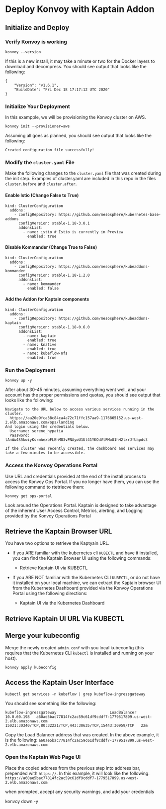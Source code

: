 # Deploy Konvoy with Kaptain Addon

## Initialize and Deploy

### Verify Konvoy is working
`konvoy --version`

If this is a new install, it may take a minute or two for the Docker layers to download and decompress.  You should see output that looks like the following:
```
{
    "Version": "v1.6.1",
    "BuildDate": "Fri Dec 18 17:17:12 UTC 2020"
}
```

### Initialize Your Deployment
In this exampple, we will be provisioning the Konvoy cluster on AWS.
```
konvoy init --provisioner=aws
```
Assuming all goes as planned, you should see output that looks like the following:
```
Created configuration file successfully!
```

### Modify the `cluster.yaml` File
 Make the following changes to the `cluster.yaml` file that was created during the init step.  Examples of cluster.yaml are included in this repo in the files `cluster.before` and `cluster.after`.

#### Enable Istio (Change False to True)
```
kind: ClusterConfiguration
  addons:
    - configRepository: https://github.com/mesosphere/kubernetes-base-addons
      configVersion: stable-1.18-3.0.1
      addonsList:
        - name: istio # Istio is currently in Preview
          enabled: true
```

#### Disable Kommander (Change True to False)
```
kind: ClusterConfiguration
  addons:
    - configRepository: https://github.com/mesosphere/kubeaddons-kommander
      configVersion: stable-1.18-1.2.0
      addonsList:
        - name: kommander
          enabled: false
```

#### Add the Addon for Kaptain components
```
kind: ClusterConfiguration
  addons:
    - configRepository: https://github.com/mesosphere/kubeaddons-kaptain
      configVersion: stable-1.18-0.6.0
      addonsList:
        - name: kaptain
          enabled: true
        - name: knative
          enabled: true
        - name: kubeflow-nfs
          enabled: true
```

### Run the Deployment
```
konvoy up -y
```
After about 30-45 minutes, assuming everything went well, and your account has the proper permissions and quotas, you should see output that looks like the following:
```
Navigate to the URL below to access various services running in the cluster.
  https://aa20e9fca38c84ca4a72c71ffc157aa9-1176865152.us-west-2.elb.amazonaws.com/ops/landing
And login using the credentials below.
  Username: serene_hypatia
  Password: tAnWw4S5kwiyKsrmAexbFLEhM83vPNAywU1Ul41YKOdVtPMoU1hH2lxrJfUapds3

If the cluster was recently created, the dashboard and services may take a few minutes to be accessible.
```

### Access the Konvoy Operations Portal
Use URL and credentials provided at the end of the install process to access the Konvoy Ops Portal.  If you no longer have them, you can use the following command to rtetriecve them:
```
konvoy get ops-portal
```

Look around the Operations Portal.  Kaptain is designed to take advantage of the inherent User Access Control, Metrics, alerting, and Logging provided by the Konvoy Operations Portal


## Retrieve the Kaptain Browser URL

You have two options to retrieve the Kaptyain URL.
* If you ARE familiar with the kubernetes cli `KUBECTL` and have it installed, you can find the Kaptain Browser UI using the following commands: 
  * Retrieve Kaptain UI via KUBECTL

* If you ARE NOT familiar with the Kubernetes CLI `KUBECTL`, or do not have it installed on your local machine, we can extract the Kaptain browser UI from the Kubernetes Dashboard provided via the Konvoy Operations Portal using the following directions:
  * Kaptain UI via the Kubernetes Dashboard

## Retrieve Kaptain UI URL Via KUBECTL

## Merge your kubeconfig
Merge the newly created `admin.conf` with you local kubeconfig (this requires that the Kubernetes CLI `kubectl` is installed and running on your host).
```
konvoy apply kubeconfig
```

## Access the Kaptain User Interface

```
kubectl get services -n kubeflow | grep kubeflow-ingressgateway
```
You should see something like the following:
```
kubeflow-ingressgateway                        LoadBalancer   10.0.60.198   a60ae5bac77814fc2ac59c61df9cddf7-1779517899.us-west-2.elb.amazonaws.com   15021:30340/TCP,80:32221/TCP,443:30635/TCP,15443:30959/TCP   22m
```

Copy the Load Balancer address that was created.  In the above example, it is the following:
 `a60ae5bac77814fc2ac59c61df9cddf7-1779517899.us-west-2.elb.amazonaws.com`

### Open the Kaptain Web Page UI
Place the copied address from the previous step into address bar, prepended with `https://`.  In this example, it will look like the following:
 `https://a60ae5bac77814fc2ac59c61df9cddf7-1779517899.us-west-2.elb.amazonaws.com`

when prompted, accept any security warnings, and add your credentials







konvoy down -y







